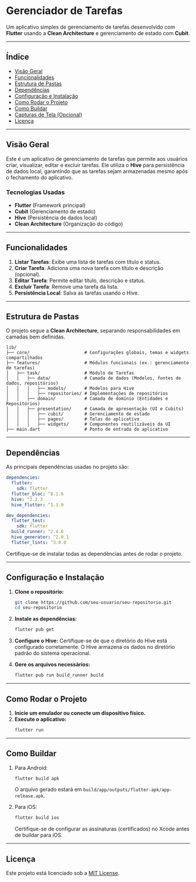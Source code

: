
# Gerenciador de Tarefas

Um aplicativo simples de gerenciamento de tarefas desenvolvido com **Flutter** usando a **Clean Architecture** e gerenciamento de estado com **Cubit**.

---

## **Índice**
- [Visão Geral](#visão-geral)
- [Funcionalidades](#funcionalidades)
- [Estrutura de Pastas](#estrutura-de-pastas)
- [Dependências](#dependências)
- [Configuração e Instalação](#configuração-e-instalação)
- [Como Rodar o Projeto](#como-rodar-o-projeto)
- [Como Buildar](#como-buildar)
- [Capturas de Tela (Opcional)](#capturas-de-tela)
- [Licença](#licença)

---

## **Visão Geral**
Este é um aplicativo de gerenciamento de tarefas que permite aos usuários criar, visualizar, editar e excluir tarefas. Ele utiliza o **Hive** para persistência de dados local, garantindo que as tarefas sejam armazenadas mesmo após o fechamento do aplicativo.

### **Tecnologias Usadas**
- **Flutter** (Framework principal)
- **Cubit** (Gerenciamento de estado)
- **Hive** (Persistência de dados local)
- **Clean Architecture** (Organização do código)

---

## **Funcionalidades**
1. **Listar Tarefas**: Exibe uma lista de tarefas com título e status.
2. **Criar Tarefa**: Adiciona uma nova tarefa com título e descrição (opcional).
3. **Editar Tarefa**: Permite editar título, descrição e status.
4. **Excluir Tarefa**: Remove uma tarefa da lista.
5. **Persistência Local**: Salva as tarefas usando o Hive.

---

## **Estrutura de Pastas**

O projeto segue a **Clean Architecture**, separando responsabilidades em camadas bem definidas.

```
lib/
├── core/                     # Configurações globais, temas e widgets compartilhados
├── features/                 # Módulos funcionais (ex.: gerenciamento de tarefas)
│   ├── task/                 # Módulo de Tarefas
│   │   ├── data/             # Camada de dados (Modelos, fontes de dados, repositórios)
│   │   │   ├── models/       # Modelos para Hive
│   │   │   ├── repositories/ # Implementações de repositórios
│   │   ├── domain/           # Camada de domínio (Entidades e Repositórios)
│   │   ├── presentation/     # Camada de apresentação (UI e Cubits)
│   │   │   ├── cubit/        # Gerenciamento de estado
│   │   │   ├── pages/        # Telas do aplicativo
│   │   │   ├── widgets/      # Componentes reutilizáveis da UI
├── main.dart                 # Ponto de entrada do aplicativo
```

---

## **Dependências**
As principais dependências usadas no projeto são:

```yaml
dependencies:
  flutter:
    sdk: flutter
  flutter_bloc: ^8.1.6
  hive: ^2.2.3
  hive_flutter: ^1.1.0

dev_dependencies:
  flutter_test:
    sdk: flutter
  build_runner: ^2.4.6
  hive_generator: ^2.0.1
  flutter_lints: ^3.0.0
```

Certifique-se de instalar todas as dependências antes de rodar o projeto.

---

## **Configuração e Instalação**

1. **Clone o repositório:**
   ```bash
   git clone https://github.com/seu-usuario/seu-repositorio.git
   cd seu-repositorio
   ```

2. **Instale as dependências:**
   ```bash
   flutter pub get
   ```

3. **Configure o Hive:**
   Certifique-se de que o diretório do Hive está configurado corretamente. O Hive armazena os dados no diretório padrão do sistema operacional.

4. **Gere os arquivos necessários:**
   ```bash
   flutter pub run build_runner build
   ```

---

## **Como Rodar o Projeto**

1. **Inicie um emulador ou conecte um dispositivo físico.**
2. **Execute o aplicativo:**
   ```bash
   flutter run
   ```

---

## **Como Buildar**

1. Para Android:
   ```bash
   flutter build apk
   ```
   O arquivo gerado estará em `build/app/outputs/flutter-apk/app-release.apk`.

2. Para iOS:
   ```bash
   flutter build ios
   ```
   Certifique-se de configurar as assinaturas (certificados) no Xcode antes de buildar para iOS.



---

## **Licença**
Este projeto está licenciado sob a [MIT License](LICENSE).
